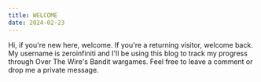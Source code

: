 ```yaml
---
title: WELCOME
date: 2024-02-23
---
```


Hi, if you're new here, welcome. If you're a returning visitor, welcome back. 
My username is zeroinfiniti and I'll be using this blog to track my progress through Over The Wire's Bandit wargames. 
Feel free to leave a comment or drop me a private message. 
